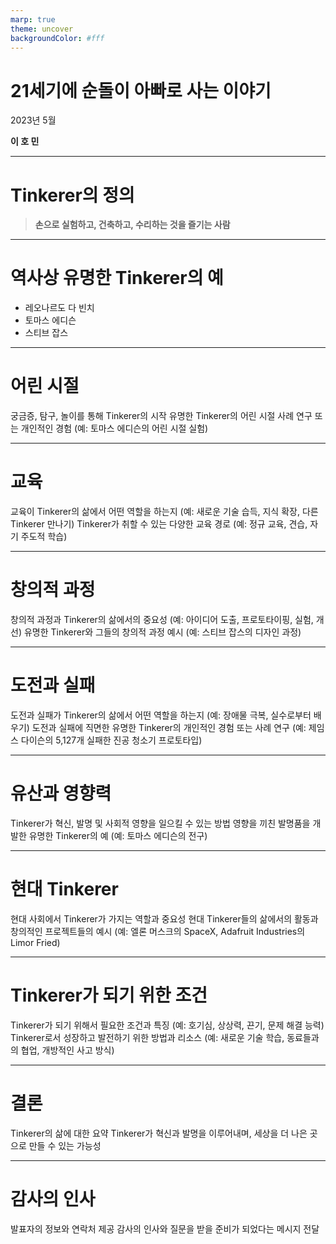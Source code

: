 ```yaml
---
marp: true
theme: uncover
backgroundColor: #fff
---
```


# **21세기에 순돌이 아빠로 사는 이야기** <!--fit-->

2023년 5월

**이 호 민**

---

# Tinkerer의 정의

> **손으로 실험하고, 건축하고, 수리하는 것을 즐기는 사람** <!--fit-->

---

# 역사상 유명한 Tinkerer의 예

* 레오나르도 다 빈치
* 토마스 에디슨
* 스티브 잡스

---

# 어린 시절

궁금증, 탐구, 놀이를 통해 Tinkerer의 시작
유명한 Tinkerer의 어린 시절 사례 연구 또는 개인적인 경험 (예: 토마스 에디슨의 어린 시절 실험)

---

# 교육

교육이 Tinkerer의 삶에서 어떤 역할을 하는지 (예: 새로운 기술 습득, 지식 확장, 다른 Tinkerer 만나기)
Tinkerer가 취할 수 있는 다양한 교육 경로 (예: 정규 교육, 견습, 자기 주도적 학습)

---

# 창의적 과정

창의적 과정과 Tinkerer의 삶에서의 중요성 (예: 아이디어 도출, 프로토타이핑, 실험, 개선)
유명한 Tinkerer와 그들의 창의적 과정 예시 (예: 스티브 잡스의 디자인 과정)

---

# 도전과 실패

도전과 실패가 Tinkerer의 삶에서 어떤 역할을 하는지 (예: 장애물 극복, 실수로부터 배우기)
도전과 실패에 직면한 유명한 Tinkerer의 개인적인 경험 또는 사례 연구 (예: 제임스 다이슨의 5,127개 실패한 진공 청소기 프로토타입)

---

# 유산과 영향력

Tinkerer가 혁신, 발명 및 사회적 영향을 일으킬 수 있는 방법
영향을 끼친 발명품을 개발한 유명한 Tinkerer의 예 (예: 토마스 에디슨의 전구)

---

# 현대 Tinkerer

현대 사회에서 Tinkerer가 가지는 역할과 중요성
현대 Tinkerer들의 삶에서의 활동과 창의적인 프로젝트들의 예시 (예: 엘론 머스크의 SpaceX, Adafruit Industries의 Limor Fried)

---

# Tinkerer가 되기 위한 조건

Tinkerer가 되기 위해서 필요한 조건과 특징 (예: 호기심, 상상력, 끈기, 문제 해결 능력)
Tinkerer로서 성장하고 발전하기 위한 방법과 리소스 (예: 새로운 기술 학습, 동료들과의 협업, 개방적인 사고 방식)

---

# 결론

Tinkerer의 삶에 대한 요약
Tinkerer가 혁신과 발명을 이루어내며,
세상을 더 나은 곳으로 만들 수 있는 가능성

---

# 감사의 인사

발표자의 정보와 연락처 제공
감사의 인사와 질문을 받을 준비가 되었다는 메시지 전달